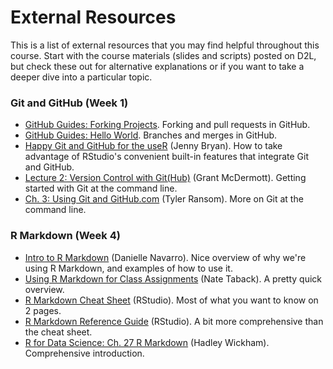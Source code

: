 # External Resources

This is a list of external resources that you may find helpful throughout this course. Start with the course materials (slides and scripts) posted on D2L, but check these out for alternative explanations or if you want to take a deeper dive into a particular topic.


### Git and GitHub (Week 1)

* [GitHub Guides: Forking Projects](https://guides.github.com/activities/forking/). Forking and pull requests in GitHub.
* [GitHub Guides: Hello World](https://guides.github.com/activities/hello-world/). Branches and merges in GitHub.
* [Happy Git and GitHub for the useR](https://happygitwithr.com/) (Jenny Bryan). How to take advantage of RStudio's convenient built-in features that integrate Git and GitHub.
* [Lecture 2: Version Control with Git(Hub)](https://raw.githack.com/uo-ec510-2020-spring/lectures/master/02-git/02-git.html) (Grant McDermott). Getting started with Git at the command line.
* [Ch. 3: Using Git and GitHub.com](https://raw.githack.com/tyleransom/DScourseS21/master/LectureNotes/03-CLI-Git/git_tutorial.pdf) (Tyler Ransom). More on Git at the command line.


### R Markdown (Week 4)
* [Intro to R Markdown](https://slides.djnavarro.net/starting-rmarkdown/) (Danielle Navarro). Nice overview of why we're using R Markdown, and examples of how to use it.
* [Using R Markdown for Class Assignments](https://ntaback.github.io/UofT_STA130/Rmarkdownforclassreports.html) (Nate Taback). A pretty quick overview.
* [R Markdown Cheat Sheet](https://www.rstudio.com/wp-content/uploads/2015/02/rmarkdown-cheatsheet.pdf) (RStudio). Most of what you want to know on 2 pages.
* [R Markdown Reference Guide](https://www.rstudio.com/wp-content/uploads/2015/03/rmarkdown-reference.pdf) (RStudio). A bit more comprehensive than the cheat sheet.
* [R for Data Science: Ch. 27 R Markdown](https://r4ds.had.co.nz/communicate-intro.html) (Hadley Wickham). Comprehensive introduction.
 


